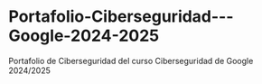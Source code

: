 # Portafolio-Ciberseguridad---Google-2024-2025
Portafolio de Ciberseguridad del curso Ciberseguridad de Google 2024/2025

